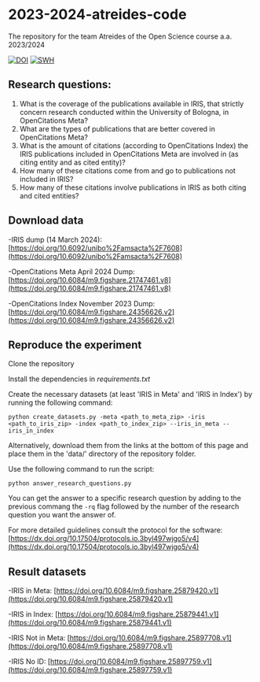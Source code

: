 # 2023-2024-atreides-code
The repository for the team Atreides of the Open Science course a.a. 2023/2024

[![DOI](https://zenodo.org/badge/DOI/10.5281/zenodo.11262417.svg)](https://doi.org/10.5281/zenodo.11262417)
[![SWH](https://archive.softwareheritage.org/badge/origin/https://github.com/open-sci/2023-2024-atreides-code/)](https://archive.softwareheritage.org/browse/origin/?origin_url=https://github.com/open-sci/2023-2024-atreides-code)

## Research questions:

1) What is the coverage of the publications available in IRIS, that strictly concern research conducted within the University of Bologna, in OpenCitations Meta?
2) What are the types of publications that are better covered in OpenCitations Meta?
3) What is the amount of citations (according to OpenCitations Index) the IRIS publications included in OpenCitations Meta are involved in (as citing entity and as cited entity)?
4) How many of these citations come from and go to publications not included in IRIS?
5) How many of these citations involve publications in IRIS as both citing and cited entities?

## Download data

-IRIS dump (14 March 2024): [https://doi.org/10.6092/unibo%2Famsacta%2F7608](https://doi.org/10.6092/unibo%2Famsacta%2F7608)

-OpenCitations Meta April 2024 Dump: [https://doi.org/10.6084/m9.figshare.21747461.v8](https://doi.org/10.6084/m9.figshare.21747461.v8)

-OpenCitations Index November 2023 Dump: [https://doi.org/10.6084/m9.figshare.24356626.v2](https://doi.org/10.6084/m9.figshare.24356626.v2)

## Reproduce the experiment
Clone the repository

Install the dependencies in *requirements.txt*

Create the necessary datasets (at least 'IRIS in Meta' and 'IRIS in Index') by running the following command:

```python create_datasets.py -meta <path_to_meta_zip> -iris <path_to_iris_zip> -index <path_to_index_zip> --iris_in_meta --iris_in_index```

Alternatively, download them from the links at the bottom of this page and place them in the 'data/' directory of the repository folder.

Use the following command to run the script:

```python answer_research_questions.py```

You can get the answer to a specific research question by adding to the previous commang the ```-rq``` flag followed by the number of the research question you want the answer of.

For more detailed guidelines consult the protocol for the software: [https://dx.doi.org/10.17504/protocols.io.3byl497wjgo5/v4](https://dx.doi.org/10.17504/protocols.io.3byl497wjgo5/v4)

## Result datasets

-IRIS in Meta: [https://doi.org/10.6084/m9.figshare.25879420.v1](https://doi.org/10.6084/m9.figshare.25879420.v1)

-IRIS in Index: [https://doi.org/10.6084/m9.figshare.25879441.v1](https://doi.org/10.6084/m9.figshare.25879441.v1)

-IRIS Not in Meta: [https://doi.org/10.6084/m9.figshare.25897708.v1](https://doi.org/10.6084/m9.figshare.25897708.v1)

-IRIS No ID: [https://doi.org/10.6084/m9.figshare.25897759.v1](https://doi.org/10.6084/m9.figshare.25897759.v1)



